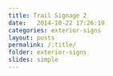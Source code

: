 ```yaml
---
title: Trail Signage 2
date:   2014-10-22 17:26:19
categories: exterior-signs
layout: posts
permalink: /:title/
folder: exterior-signs
slides: simple
---
```

